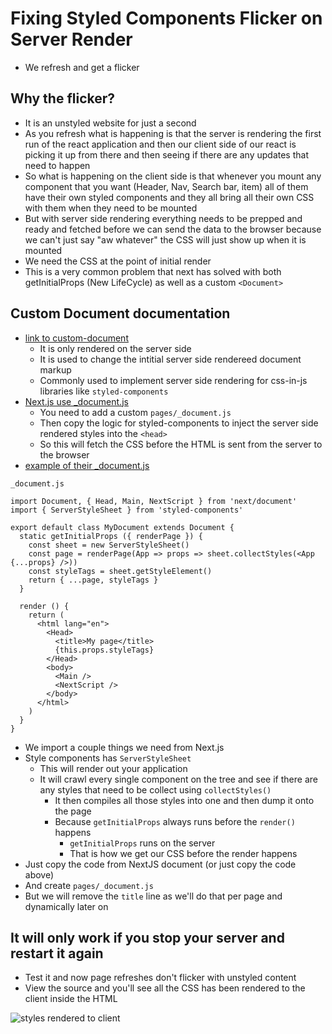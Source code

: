# Fixing Styled Components Flicker on Server Render
* We refresh and get a flicker

## Why the flicker?
* It is an unstyled website for just a second
* As you refresh what is happening is that the server is rendering the first run of the react application and then our client side of our react is picking it up from there and then seeing if there are any updates that need to happen
* So what is happening on the client side is that whenever you mount any component that you want (Header, Nav, Search bar, item) all of them have their own styled components and they all bring all their own CSS with them when they need to be mounted
* But with server side rendering everything needs to be prepped and ready and fetched before we can send the data to the browser because we can't just say "aw whatever" the CSS will just show up when it is mounted
* We need the CSS at the point of initial render
* This is a very common problem that next has solved with both getInitialProps (New LifeCycle) as well as a custom `<Document>`

## Custom Document documentation
* [link to custom-document](https://nextjs.org/docs/#custom-document)
    - It is only rendered on the server side
    - It is used to change the intitial server side rendereed document markup
    - Commonly used to implement server side rendering for css-in-js libraries like `styled-components`
* [Next.js use _document.js](https://www.styled-components.com/docs/advanced)
    - You need to add a custom `pages/_document.js`
    - Then copy the logic for styled-components to inject the server side rendered styles into the `<head>`
    - So this will fetch the CSS before the HTML is sent from the server to the browser
* [example of their _document.js](https://github.com/zeit/next.js/blob/master/examples/with-styled-components/pages/_document.js)

`_document.js`

```
import Document, { Head, Main, NextScript } from 'next/document'
import { ServerStyleSheet } from 'styled-components'

export default class MyDocument extends Document {
  static getInitialProps ({ renderPage }) {
    const sheet = new ServerStyleSheet()
    const page = renderPage(App => props => sheet.collectStyles(<App {...props} />))
    const styleTags = sheet.getStyleElement()
    return { ...page, styleTags }
  }

  render () {
    return (
      <html lang="en">
        <Head>
          <title>My page</title>
          {this.props.styleTags}
        </Head>
        <body>
          <Main />
          <NextScript />
        </body>
      </html>
    )
  }
}
```

* We import a couple things we need from Next.js
* Style components has `ServerStyleSheet`
    - This will render out your application
    - It will crawl every single component on the tree and see if there are any styles that need to be collect using `collectStyles()`
        + It then compiles all those styles into one and then dump it onto the page
        + Because `getInitialProps` always runs before the `render()` happens
            * `getInitialProps` runs on the server
            * That is how we get our CSS before the render happens
* Just copy the code from NextJS document (or just copy the code above)
* And create `pages/_document.js`
* But we will remove the `title` line as we'll do that per page and dynamically later on

## It will only work if you stop your server and restart it again
* Test it and now page refreshes don't flicker with unstyled content
* View the source and you'll see all the CSS has been rendered to the client inside the HTML

![styles rendered to client](https://i.imgur.com/hICGe8R.png)
